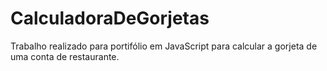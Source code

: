 # CalculadoraDeGorjetas
Trabalho realizado para portifólio em JavaScript para calcular a gorjeta de uma conta de restaurante.
